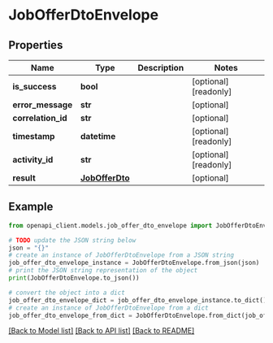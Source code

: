 # JobOfferDtoEnvelope


## Properties

Name | Type | Description | Notes
------------ | ------------- | ------------- | -------------
**is_success** | **bool** |  | [optional] [readonly] 
**error_message** | **str** |  | [optional] 
**correlation_id** | **str** |  | [optional] 
**timestamp** | **datetime** |  | [optional] [readonly] 
**activity_id** | **str** |  | [optional] [readonly] 
**result** | [**JobOfferDto**](JobOfferDto.md) |  | [optional] 

## Example

```python
from openapi_client.models.job_offer_dto_envelope import JobOfferDtoEnvelope

# TODO update the JSON string below
json = "{}"
# create an instance of JobOfferDtoEnvelope from a JSON string
job_offer_dto_envelope_instance = JobOfferDtoEnvelope.from_json(json)
# print the JSON string representation of the object
print(JobOfferDtoEnvelope.to_json())

# convert the object into a dict
job_offer_dto_envelope_dict = job_offer_dto_envelope_instance.to_dict()
# create an instance of JobOfferDtoEnvelope from a dict
job_offer_dto_envelope_from_dict = JobOfferDtoEnvelope.from_dict(job_offer_dto_envelope_dict)
```
[[Back to Model list]](../README.md#documentation-for-models) [[Back to API list]](../README.md#documentation-for-api-endpoints) [[Back to README]](../README.md)



